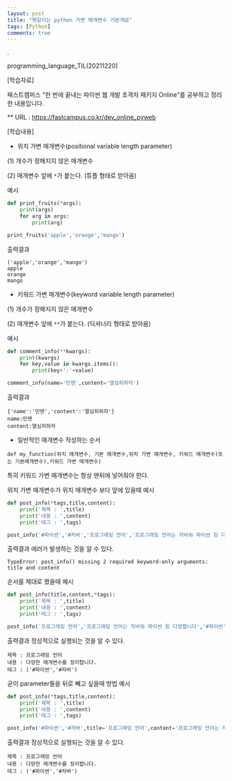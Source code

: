 ```yaml
---
layout: post
title: "헷갈리는 python 가변 매개변수 기본개념"
tags: [Python]
comments: true
---
```


.

programming_language_TIL(20211220)

[학습자료]

패스트캠퍼스 "한 번에 끝내는 파이썬 웹 개발 초격차 패키지 Online"를 공부하고 정리한 내용입니다.

** URL : https://fastcampus.co.kr/dev_online_pyweb

[학습내용]

- 위치 가변 매개변수(positional variable length parameter)

(1) 개수가 정해지지 않은 매개변수

(2) 매개변수 앞에 `*`가 붙는다. (튜플 형태로 받아옴)

예시

```python
def print_fruits(*args):
    print(args)
    for arg in args:
        print(arg)

print_fruits('apple','orange','mango')
```

출력결과

```text
('apple','orange','mango')
apple
orange
mango
```

- 키워드 가변 매개변수(keyword variable length parameter)

(1) 개수가 정해지지 않은 매개변수

(2) 매개변수 앞에 `**`가 붙는다. (딕셔너리 형태로 받아옴)

예시

```python
def comment_info(**kwargs):
    print(kwargs)
    for key,value in kwargs.items():
        print(key+':'+value)

comment_info(name='민맨',content='열심히하자')
```

출력결과

```text
{'name':'민맨','content':'열심히하자'}
name:민맨
content:열심히하자
```

- 일반적인 매개변수 작성하는 순서

`def my_function(위치 매개변수, 기본 매개변수,위치 가변 매개변수, 키워드 매개변수(또는 기본매개변수),키워드 가변 매개변수)`

특히 키워드 가변 매개변수는 항상 맨뒤에 넣어줘야 한다.

위치 가변 매개변수가 위치 매개변수 보다 앞에 있을때 예시

```python
def post_info(*tags,title,content):
    print('제목 : ',title)
    print('내용 : ',content)
    print('테그 : ',tags)

post_info('#파이썬','#자바','프로그래밍 언어','프로그래밍 언어는 자바와 파이썬 등 다양합니다')
```

출력결과 에러가 발생하는 것을 알 수 있다.

```text
TypeError: post_info() missing 2 required keyword-only arguments: title and content
```

순서를 제대로 했을때 예시

```python
def post_info(title,content,*tags):
    print('제목 : ',title)
    print('내용 : ',content)
    print('테그 : ',tags)

post_info('프로그래밍 언어','프로그래밍 언어는 자바와 파이썬 등 다양합니다','#파이썬','#자바')
```

출력결과 정상적으로 실행되는 것을 알 수 있다.

```text
제목 : 프로그래밍 언어
내용 : 다양한 매개변수를 정리합니다.
테그 : ('#파이썬','#자바')
```

굳이 parameter들을 뒤로 빼고 싶을때 방법 예시

```python
def post_info(*tags,title,content):
    print('제목 : ',title)
    print('내용 : ',content)
    print('테그 : ',tags)

post_info('#파이썬','#자바',title='프로그래밍 언어',content='프로그래밍 언어는 자바와 파이썬 등 다양합니다')
```

출력결과 정상적으로 실행되는 것을 알 수 있다.

```text
제목 : 프로그래밍 언어
내용 : 다양한 매개변수를 정리합니다.
테그 : ('#파이썬','#자바')
```